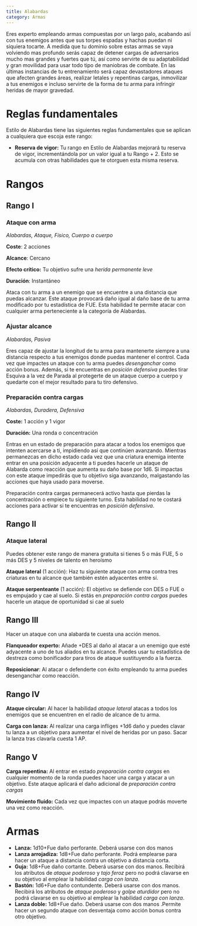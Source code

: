 ```yaml
---
title: Alabardas
category: Armas
---
```


Eres experto empleando armas compuestas por un largo palo, acabando así con tus enemigos antes que sus torpes espadas y hachas puedan ni siquiera tocarte. A medida que tu dominio sobre estas armas se vaya volviendo mas profundo serás capaz de detener cargas de adversarios mucho mas grandes y fuertes que tú, así como servirte de su adaptabilidad y gran movilidad para usar todo tipo de maniobras de combate. En las últimas instancias de tu entrenamiento será capaz devastadores ataques que afecten grandes áreas, realizar letales y repentinas cargas, inmovilizar a tus enemigos e incluso servirte de la forma de tu arma para infringir heridas de mayor gravedad.

# Reglas fundamentales

Estilo de Alabardas tiene las siguientes reglas fundamentales que se aplican a cualquiera que escoja este rango:

- **Reserva de vigor:** Tu rango en Estilo de Alabardas mejorará tu reserva de vigor, incrementándola por un valor igual a tu Rango + 2. Esto se acumula con otras habilidades que te otorguen esta misma reserva.

# Rangos

## Rango I 

### Ataque con arma

*Alabardas, Ataque, Físico, Cuerpo a cuerpo*

**Coste**: 2 acciones

**Alcance**: Cercano

**Efecto crítico:** Tu objetivo sufre una *herida permanente leve*

**Duración**: Instantáneo

Ataca con tu arma a un enemigo que se encuentre a una distancia que puedas alcanzar. Este ataque provocará daño igual al daño base de tu arma modificado por tu estadística de FUE. Esta habilidad te permite atacar con cualquier arma perteneciente a la categoría de Alabardas.

### Ajustar alcance

*Alabardas, Pasiva*

Eres capaz de ajustar la longitud de tu arma para mantenerte siempre a una distancia respecto a tus enemigos donde puedas mantener el control. Cada vez que impactes un ataque con tu arma puedes *desenganchar* como acción bonus. Además, si te encuentras en *posición defensiva* puedes tirar Esquiva a la vez de Parada al protegerte de un ataque cuerpo a cuerpo y quedarte con el mejor resultado para tu tiro defensivo.

### Preparación contra cargas

*Alabardas, Duradera, Defensiva*

**Coste:** 1 acción y 1 vigor

**Duración:** Una ronda o concentración

Entras en un estado de preparación para atacar a todos los enemigos que intenten acercarse a ti, impidiendo así que continúen avanzando. Mientras permanezcas en dicho estado cada vez que una criatura enemiga intente entrar en una posición adyacente a ti puedes hacerle un ataque de Alabarda como reacción que aumenta su daño base por 1d6. Si impactas con este ataque impedirás que tu objetivo siga avanzando, malgastando las acciones que haya usado para moverse.

Preparación contra cargas permanecerá activo hasta que pierdas la concentración o empiece tu siguiente turno. Esta habilidad no te costará acciones para activar si te encuentras en *posición defensiva*.

## Rango II

### Ataque lateral

Puedes obtener este rango de manera gratuita si tienes 5 o más FUE, 5 o más DES y 5 niveles de talento en heroísmo

**Ataque lateral** (1 acción): Haz tu siguiente ataque con arma contra tres criaturas en tu alcance que también estén adyacentes entre sí.

**Ataque serpenteante** (1 acción): El objetivo se defiende con DES o FUE o es empujado y cae al suelo. Si estás en *preparación contra cargas* puedes hacerle un ataque de oportunidad si cae al suelo

## Rango III 

Hacer un ataque con una alabarda te cuesta una acción menos.

**Flanqueador experto:** Añade +DES al daño al atacar a un enemigo que esté adyacente a uno de tus aliados en tu alcance. Puedes usar tu estadística de destreza como bonificador para tiros de ataque sustituyendo a la fuerza.

**Reposicionar**: Al atacar o defenderte con éxito empleando tu arma puedes desenganchar como reacción.

## Rango IV

**Ataque circular:** Al hacer la habilidad *ataque lateral* atacas a todos los enemigos que se encuentren en el radio de alcance de tu arma.

**Carga con lanza:** Al realizar una carga infliges +1d6 daño y puedes clavar tu lanza a un objetivo para aumentar el nivel de heridas por un paso. Sacar la lanza tras clavarla cuesta 1 AP.

## Rango V

**Carga repentina:** Al entrar en estado *preparación contra cargas* en cualquier momento de la ronda puedes hacer una carga y atacar a un objetivo. Este ataque aplicará el daño adicional de *preparación contra cargas* 

**Movimiento fluido:** Cada vez que impactes con un ataque podrás moverte una vez como reacción.

# Armas

- **Lanza:** 1d10+Fue daño perforante. Deberá usarse con dos manos
- **Lanza arrojadiza:** 1d8+Fue daño perforante. Podrá emplearse para hacer un ataque a distancia contra un objetivo a distancia corta. 
- **Guja:** 1d8+Fue daño cortante. Deberá usarse con dos manos. Recibirá los atributos de *ataque poderoso* y *tajo feroz* pero no  podrá clavarse en su objetivo al emplear la habilidad *carga con lanza*.
- **Bastón:** 1d6+Fue daño contundente. Deberá usarse con dos manos. Recibirá los atributos de *ataque poderoso* y *golpe aturdidor* pero no podrá clavarse en su objetivo al emplear la habilidad *carga con lanza*.
- **Lanza doble:** 1d8+Fue daño. Deberá usarse con dos manos .Permite hacer un segundo ataque con desventaja como acción bonus contra otro objetivo.
